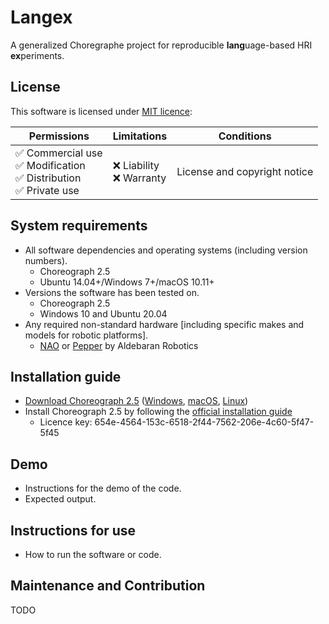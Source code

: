 # Langex

A generalized Choregraphe project for reproducible **lang**uage-based HRI **ex**periments.

## License

This software is licensed under [MIT licence](LICENSE):

| Permissions                                                               | Limitations                 | Conditions                   |
|---------------------------------------------------------------------------|-----------------------------|------------------------------|
|  ✅ Commercial use<br> ✅ Modification<br> ✅ Distribution<br> ✅ Private use |  ❌ Liability<br> ❌ Warranty | License and copyright notice |

## System requirements
 - All software dependencies and operating systems (including version numbers).
    - Choreograph 2.5
    - Ubuntu 14.04+/Windows 7+/macOS 10.11+
 - Versions the software has been tested on.
    - Choreograph 2.5
    - Windows 10 and Ubuntu 20.04
 - Any required non-standard hardware [including specific makes and models for robotic platforms].
    - [NAO](https://www.aldebaran.com/en/nao) or [Pepper](https://www.aldebaran.com/en/pepper) by Aldebaran Robotics

## Installation guide
 - [Download Choreograph 2.5]([url](https://www.aldebaran.com/en/support/pepper-naoqi-2-9/downloads-softwares)) ([Windows](https://community-static.aldebaran.com/resources/2.5.10/Choregraphe/choregraphe-suite-2.5.10.7-win32-setup.exe), [macOS](https://community-static.aldebaran.com/resources/2.5.10/Choregraphe/choregraphe-suite-2.5.10.7-mac64-setup.dmg), [Linux](https://community-static.aldebaran.com/resources/2.5.10/Choregraphe/choregraphe-suite-2.5.10.7-linux64-setup.run))
 - Install Choreograph 2.5 by following the [official installation guide](http://doc.aldebaran.com/2-5/software/choregraphe/installing.html)
   - Licence key: 654e-4564-153c-6518-2f44-7562-206e-4c60-5f47-5f45

## Demo
 - Instructions for the demo of the code.
 - Expected output.

## Instructions for use
 - How to run the software or code.

## Maintenance and Contribution

TODO
